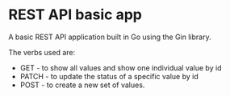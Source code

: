 # REST API basic app

A basic REST API application built in Go using the Gin library.

The verbs used are:

- GET - to show all values and show one individual value by id
- PATCH - to update the status of a specific value by id
- POST - to create a new set of values.
